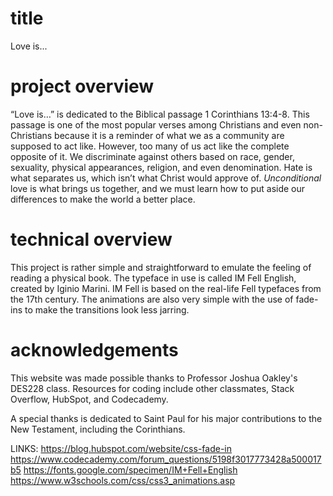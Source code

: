 # title
Love is...

# project overview
“Love is…” is dedicated to the Biblical passage 1 Corinthians 13:4-8. This passage is one of the most popular verses among Christians and even non-Christians because it is a reminder of what we as a community are supposed to act like. However, too many of us act like the complete opposite of it. We discriminate against others based on race, gender, sexuality, physical appearances, religion, and even denomination. Hate is what separates us, which isn’t what Christ would approve of. *Unconditional* love is what brings us together, and we must learn how to put aside our differences to make the world a better place.

# technical overview
This project is rather simple and straightforward to emulate the feeling of reading a physical book. The typeface in use is called IM Fell English, created by Iginio Marini. IM Fell is based on the real-life Fell typefaces from the 17th century. The animations are also very simple with the use of fade-ins to make the transitions look less jarring.


# acknowledgements
This website was made possible thanks to Professor Joshua Oakley's DES228 class. Resources for coding include other classmates, Stack Overflow, HubSpot, and Codecademy.

A special thanks is dedicated to Saint Paul for his major contributions to the New Testament, including the Corinthians.

LINKS:
https://blog.hubspot.com/website/css-fade-in
https://www.codecademy.com/forum_questions/5198f3017773428a500017b5
https://fonts.google.com/specimen/IM+Fell+English
https://www.w3schools.com/css/css3_animations.asp

